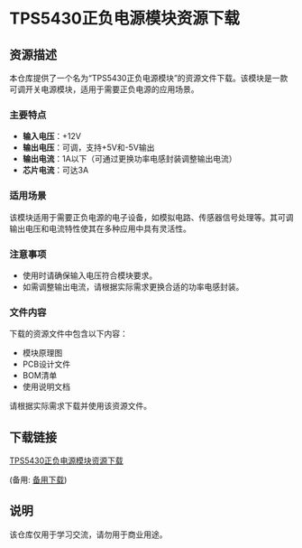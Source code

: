 # TPS5430正负电源模块资源下载

## 资源描述

本仓库提供了一个名为“TPS5430正负电源模块”的资源文件下载。该模块是一款可调开关电源模块，适用于需要正负电源的应用场景。

### 主要特点

- **输入电压**：+12V
- **输出电压**：可调，支持+5V和-5V输出
- **输出电流**：1A以下（可通过更换功率电感封装调整输出电流）
- **芯片电流**：可达3A

### 适用场景

该模块适用于需要正负电源的电子设备，如模拟电路、传感器信号处理等。其可调输出电压和电流特性使其在多种应用中具有灵活性。

### 注意事项

- 使用时请确保输入电压符合模块要求。
- 如需调整输出电流，请根据实际需求更换合适的功率电感封装。

### 文件内容

下载的资源文件中包含以下内容：

- 模块原理图
- PCB设计文件
- BOM清单
- 使用说明文档

请根据实际需求下载并使用该资源文件。

## 下载链接
[TPS5430正负电源模块资源下载](https://pan.quark.cn/s/a1f72df4ed28) 

(备用: [备用下载](https://pan.baidu.com/s/1_HtHeQKu120XT0_o5-shTg?pwd=1234))

## 说明

该仓库仅用于学习交流，请勿用于商业用途。
